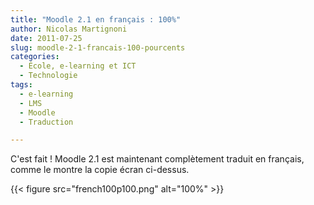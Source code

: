 ```yaml
---
title: "Moodle 2.1 en français : 100%"
author: Nicolas Martignoni
date: 2011-07-25
slug: moodle-2-1-francais-100-pourcents
categories:
  - École, e-learning et ICT
  - Technologie
tags:
  - e-learning
  - LMS
  - Moodle
  - Traduction

---
```

C'est fait ! Moodle 2.1 est maintenant complètement traduit en français, comme le montre la copie écran ci-dessus.

{{< figure src="french100p100.png" alt="100%" >}}

<!--more-->
